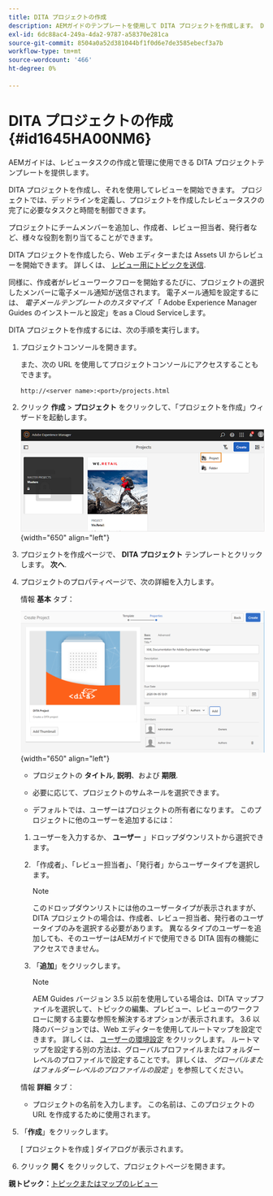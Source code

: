 ```yaml
---
title: DITA プロジェクトの作成
description: AEMガイドのテンプレートを使用して DITA プロジェクトを作成します。 DITA プロジェクトを使用してレビューを開始する方法を説明します。
exl-id: 6dc88ac4-249a-4da2-9787-a58370e281ca
source-git-commit: 8504a0a52d381044bf1f0d6e7de3585ebecf3a7b
workflow-type: tm+mt
source-wordcount: '466'
ht-degree: 0%

---
```


# DITA プロジェクトの作成 {#id1645HA00NM6}

AEMガイドは、レビュータスクの作成と管理に使用できる DITA プロジェクトテンプレートを提供します。

DITA プロジェクトを作成し、それを使用してレビューを開始できます。 プロジェクトでは、デッドラインを定義し、プロジェクトを作成したレビュータスクの完了に必要なタスクと時間を制御できます。

プロジェクトにチームメンバーを追加し、作成者、レビュー担当者、発行者など、様々な役割を割り当てることができます。

DITA プロジェクトを作成したら、Web エディターまたは Assets UI からレビューを開始できます。 詳しくは、 [レビュー用にトピックを送信](review-send-topics-for-review.md#).

同様に、作成者がレビューワークフローを開始するたびに、プロジェクトの選択したメンバーに電子メール通知が送信されます。 電子メール通知を設定するには、 *電子メールテンプレートのカスタマイズ* 「 Adobe Experience Manager Guides のインストールと設定」をas a Cloud Serviceします。

DITA プロジェクトを作成するには、次の手順を実行します。

1. プロジェクトコンソールを開きます。

   また、次の URL を使用してプロジェクトコンソールにアクセスすることもできます。

   ```http
   http://<server name>:<port>/projects.html
   ```

1. クリック **作成** \> **プロジェクト** をクリックして、「プロジェクトを作成」ウィザードを起動します。

   ![](images/project-console-63.png){width="650" align="left"}

1. プロジェクトを作成ページで、 **DITA プロジェクト** テンプレートとクリックします。 **次へ**.

1. プロジェクトのプロパティページで、次の詳細を入力します。

   情報 **基本** タブ：

   ![](images/create-project.png){width="650" align="left"}

   - プロジェクトの **タイトル**, **説明**、および **期限**.

   - 必要に応じて、プロジェクトのサムネールを選択できます。

   - デフォルトでは、ユーザーはプロジェクトの所有者になります。 このプロジェクトに他のユーザーを追加するには：

   1. ユーザーを入力するか、 **ユーザー** 」ドロップダウンリストから選択できます。

   1. 「作成者」、「レビュー担当者」、「発行者」からユーザータイプを選択します。

      >[!NOTE]
      >
      >このドロップダウンリストには他のユーザータイプが表示されますが、DITA プロジェクトの場合は、作成者、レビュー担当者、発行者のユーザータイプのみを選択する必要があります。 異なるタイプのユーザーを追加しても、そのユーザーはAEMガイドで使用できる DITA 固有の機能にアクセスできません。

   1. 「**追加**」をクリックします。

      >[!NOTE]
      >
      >AEM Guides バージョン 3.5 以前を使用している場合は、DITA マップファイルを選択して、トピックの編集、プレビュー、レビューのワークフローに関する主要な参照を解決するオプションが表示されます。 3.6 以降のバージョンでは、Web エディターを使用してルートマップを設定できます。 詳しくは、 [ユーザーの環境設定](web-editor-features.md#id2087G0P40SB) をクリックします。 ルートマップを設定する別の方法は、グローバルプロファイルまたはフォルダーレベルのプロファイルで設定することです。 詳しくは、 *グローバルまたはフォルダーレベルのプロファイルの設定* 」を参照してください。

   情報 **詳細** タブ：

   - プロジェクトの名前を入力します。 この名前は、このプロジェクトの URL を作成するために使用されます。

1. 「**作成**」をクリックします。

   [ プロジェクトを作成 ] ダイアログが表示されます。

1. クリック **開く** をクリックして、プロジェクトページを開きます。


**親トピック：**[&#x200B;トピックまたはマップのレビュー](review.md)
